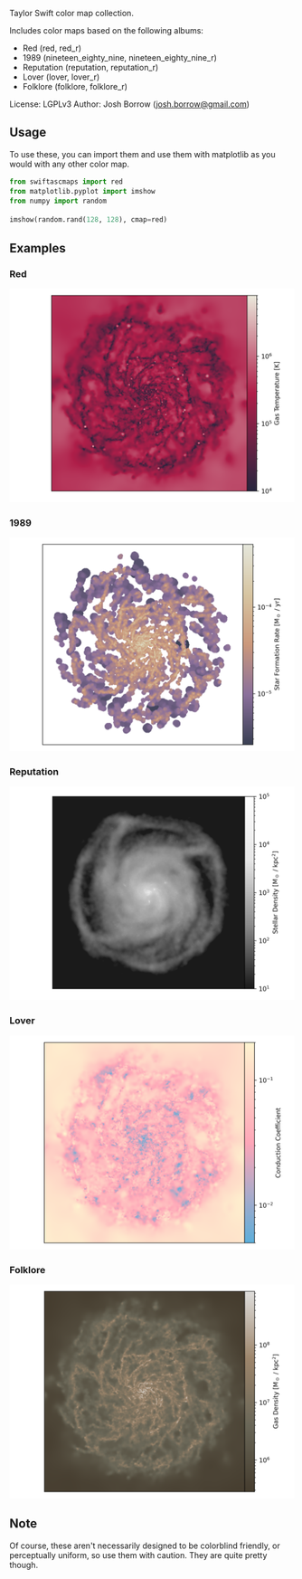 Taylor Swift color map collection.

Includes color maps based on the following albums:

+ Red (red, red_r)
+ 1989 (nineteen_eighty_nine, nineteen_eighty_nine_r)
+ Reputation (reputation, reputation_r)
+ Lover (lover, lover_r)
+ Folklore (folklore, folklore_r)

License: LGPLv3
Author: Josh Borrow (josh.borrow@gmail.com)

Usage
-----

To use these, you can import them and use them
with matplotlib as you would with any other color map.

```python
from swiftascmaps import red
from matplotlib.pyplot import imshow
from numpy import random

imshow(random.rand(128, 128), cmap=red)
```

Examples
--------

### Red

![](images/red.png)

### 1989

![](images/1989.png)

### Reputation

![](images/reputation.png)

### Lover

![](images/lover.png)

### Folklore

![](images/folklore.png)


Note
----

Of course, these aren't necessarily designed to be colorblind
friendly, or perceptually uniform, so use them with caution.
They are quite pretty though.


